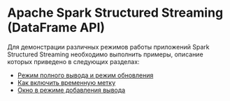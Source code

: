 # Apache Spark Structured Streaming (DataFrame API)



Для демонстрации различных режимов работы приложений Spark Structured Streaming необходимо выполнить примеры, описание которых приведено в следующих разделах:

- [Режим полного вывода и режим обновления](/doc/spark_streaming_structured_append_timestamp.md)
- [Как включить временную метку](./doc/spark_streaming_structured_append_timestamp.md)
- [Окно в режиме добавления вывода](/doc/spark_streaming_structured_append_timestamp.md)
